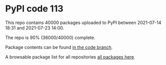 # PyPI code 113

This repo contains 40000 packages uploaded to PyPI between 
2021-07-14 18:31 and 2021-07-23 14:00.

The repo is 90% (36000/40000) complete.

Package contents can be found [in the code branch](https://github.com/pypi-data/pypi-mirror-113/tree/code/packages).

A browsable package list for all repositories [all packages here](https://pypi-data.github.io/website/repositories/pypi-mirror-113).


